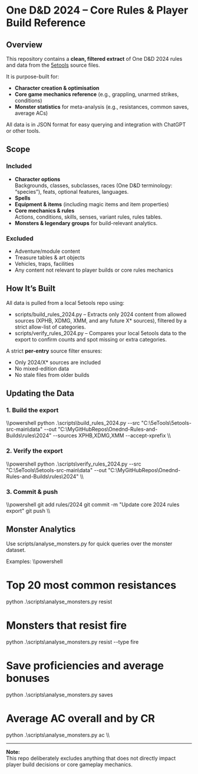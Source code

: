# One D&D 2024 – Core Rules & Player Build Reference

## Overview
This repository contains a **clean, filtered extract** of One D&D 2024 rules and data from the [5etools](https://5etools-mirror-1.github.io/) source files.

It is purpose-built for:
- **Character creation & optimisation**
- **Core game mechanics reference** (e.g., grappling, unarmed strikes, conditions)
- **Monster statistics** for meta-analysis (e.g., resistances, common saves, average ACs)

All data is in JSON format for easy querying and integration with ChatGPT or other tools.

## Scope

### Included
- **Character options**  
  Backgrounds, classes, subclasses, races (One D&D terminology: “species”), feats, optional features, languages.
- **Spells**
- **Equipment & items** (including magic items and item properties)
- **Core mechanics & rules**  
  Actions, conditions, skills, senses, variant rules, rules tables.
- **Monsters & legendary groups** for build-relevant analytics.

### Excluded
- Adventure/module content
- Treasure tables & art objects
- Vehicles, traps, facilities
- Any content not relevant to player builds or core rules mechanics

## How It’s Built
All data is pulled from a local 5etools repo using:
- scripts/build_rules_2024.py – Extracts only 2024 content from allowed sources (XPHB, XDMG, XMM, and any future X* sources), filtered by a strict allow-list of categories.
- scripts/verify_rules_2024.py – Compares your local 5etools data to the export to confirm counts and spot missing or extra categories.

A strict **per-entry** source filter ensures:
- Only 2024/X* sources are included
- No mixed-edition data
- No stale files from older builds

## Updating the Data

### 1. Build the export
\\\powershell
python .\scripts\build_rules_2024.py 
  --src "C:\5eTools\5etools-src-main\data" 
  --out "C:\MyGitHubRepos\Onednd-Rules-and-Builds\rules\2024" 
  --sources XPHB,XDMG,XMM 
  --accept-xprefix
\\\

### 2. Verify the export
\\\powershell
python .\scripts\verify_rules_2024.py 
  --src "C:\5eTools\5etools-src-main\data" 
  --out "C:\MyGitHubRepos\Onednd-Rules-and-Builds\rules\2024"
\\\

### 3. Commit & push
\\\powershell
git add rules/2024
git commit -m "Update core 2024 rules export"
git push
\\\

## Monster Analytics
Use scripts/analyse_monsters.py for quick queries over the monster dataset.

Examples:
\\\powershell
# Top 20 most common resistances
python .\scripts\analyse_monsters.py resist

# Monsters that resist fire
python .\scripts\analyse_monsters.py resist --type fire

# Save proficiencies and average bonuses
python .\scripts\analyse_monsters.py saves

# Average AC overall and by CR
python .\scripts\analyse_monsters.py ac
\\\

---

**Note:**  
This repo deliberately excludes anything that does not directly impact player build decisions or core gameplay mechanics.
